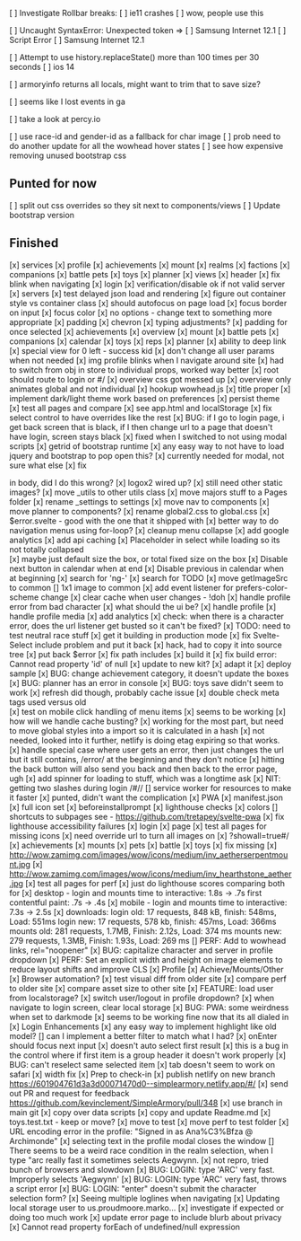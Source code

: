 [ ] Investigate Rollbar breaks:
  [ ] ie11 crashes
    [ ] wow, people use this
  
  [ ] Uncaught SyntaxError: Unexpected token =>
    [ ] Samsung Internet 12.1
  [ ] Script Error
    [ ] Samsung Internet 12.1
  
  [ ] Attempt to use history.replaceState() more than 100 times per 30 seconds
    [ ] ios 14

[ ] armoryinfo returns all locals, might want to trim that to save size?

[ ] seems like I lost events in ga

[ ] take a look at percy.io

[ ] use race-id and gender-id as a fallback for char image
[ ] prob need to do another update for all the wowhead hover states
[ ] see how expensive removing unused bootstrap css

## Punted for now #######
[ ] split out css overrides so they sit next to components/views
[ ] Update bootstrap version

## Finished #######
[x] services
  [x] profile
  [x] achievements
  [x] mount
  [x] realms
  [x] factions
  [x] companions
  [x] battle pets
  [x] toys
  [x] planner
[x] views
  [x] header
    [x] fix blink when navigating
  [x] login
    [x] verification/disable ok if not valid server
    [x] servers
      [x] test delayed json load and rendering
      [x] figure out container style vs container class
      [x] should autofocus on page load
      [x] focus border on input
      [x] focus color
      [x] no options - change text to something more appropriate
      [x] padding
      [x] chevron
      [x] typing adjustments?
      [x] padding for once selected
  [x] achievements
  [x] overview
  [x] mount
  [x] battle pets
  [x] companions
  [x] calendar
  [x] toys
  [x] reps
  [x] planner
    [x] ability to deep link
    [x] special view for 0 left - success kid
[x] don't change all user params when not needed
  [x] img profile blinks when I navigate around site
  [x] had to switch from obj in store to individual props, worked way better
[x] root should route to login or #/
[x] overview css got messed up
[x] overview only animates global and not individual
[x] hookup wowhead.js
[x] title proper
[x] implement dark/light theme work based on preferences
  [x] persist theme
  [x] test all pages and compare
  [x] see app.html and localStorage
  [x] fix select control to have overrides like the rest
[x] BUG: if I go to login page, i get back screen that is black, if I then
    change url to a page that doesn't have login, screen stays black
    [x] fixed when I switched to not using modal scripts
[x] getrid of bootstrap runtime
  [x] any easy way to not have to load jquery and bootstrap to pop open this?
  [x] currently needed for modal, not sure what else
[x] fix <main></main> in body, did I do this wrong?
[x] logox2 wired up?
[x] still need other static images?
[x] move _utils to other utils class
[x] move majors stuff to a Pages folder
[x] rename _settings to settings
[x] move nav to components
[x] move planner to components?
[x] rename global2.css to global.css
[x] $error.svelte - good with the one that it shipped with
[x] better way to do navigation menus using for-loop?
[x] cleanup menu collapse
[x] add google analytics
[x] add api caching
[x] Placeholder in select while loading so its not totally collapsed  
  [x] maybe just default size the box, or total fixed size on the box
[x] Disable next button in calendar when at end
[x] Disable previous in calendar when at beginning
[x] search for 'ng-'
[x] search for TODO
[x] move getImageSrc to common
[\] 1x1 image to common
[x] add event listener for prefers-color-scheme change
[x] clear cache when user changes - !doh
[x] handle profile error from bad character
  [x] what should the ui be?
  [x] handle profile
  [x] handle profile media
  [x] add analytics
[x] check: when there is a character error, does the url listener get busted so it can't be fixed?
[x] TODO: need to test neutral race stuff
[x] get it building in production mode
  [x] fix Svelte-Select include problem and put it back
    [x] hack, had to copy it into source tree
  [x] put back $error
  [x] fix path includes
  [x] build it
    [x] fix build error: Cannot read property 'id' of null
  [x] update to new kit?
  [x] adapt it
  [x] deploy sample
[x] BUG: change achievement category, it doesn't update the boxes
[x] BUG: planner has an error in console
[x] BUG: toys save didn't seem to work
  [x] refresh did though, probably cache issue
[x] double check meta tags used versus old  
[x] test on mobile click handling of menu items
  [x] seems to be working
[x] how will we handle cache busting?
  [x] working for the most part, but need to move global styles
      into a import so it is calculated in a hash
  [x] not needed, looked into it further, netlify is doing etag expiring
      so that works.  
[x] handle special case where user gets an error, then just changes the url
    but it still contains, /error/ at the beginning and they don't notice
[x] hitting the back button will also send you back and then back to the error page, ugh
[x] add spinner for loading to stuff, which was a longtime ask
[x] NIT: getting two slashes during login /#//
[\] service worker for resources to make it faster
  [x] punted, didn't want the complication
[x] PWA
  [x] manifest.json
  [x] full icon set
  [x] beforeinstallprompt
  [x] lighthouse checks
  [x] colors
  [\] shortcuts to subpages
  see - https://github.com/tretapey/svelte-pwa
[x] fix lighthouse accessibility failures 
  [x] login
  [x] page
[x] test all pages for missing icons
  [x] need override url to turn all images on
    [x] ?showall=true#/
  [x] achievements
  [x] mounts
  [x] pets
  [x] battle
  [x] toys
  [x] fix missing
    [x] http://wow.zamimg.com/images/wow/icons/medium/inv_aetherserpentmount.jpg
    [x] http://wow.zamimg.com/images/wow/icons/medium/inv_hearthstone_aether.jpg
[x] test all pages for perf
  [x] just do lighthouse scores comparing both for 
    [x] desktop - login and mounts
      time to interactive: 1.8s -> .7s
      first contentful paint: .7s -> .4s
    [x] mobile - login and mounts
      time to interactive: 7.3s -> 2.5s
  [x] downloads:
    login old: 17 requests, 848 kB, finish: 548ms, Load: 551ms
    login new: 17 requests, 578 kb, finish: 457ms, Load: 366ms
    mounts old: 281 requests, 1.7MB, Finish: 2.12s, Load: 374 ms
    mounts new: 279 requests, 1.3MB, Finish: 1.93s, Load: 269 ms
[\] PERF: Add to wowhead links, rel="noopener"
[x] BUG: capitalize character and server in profile dropdown
[x] PERF: Set an explicit width and height on image elements to reduce layout shifts and improve CLS
  [x] Profile
  [x] Achieve/Mounts/Other
[x] Browser automation?
    [x] test visual diff from older site
    [x] compare perf to older site
    [x] compare asset size to other site
[x] FEATURE: load user from localstorage?
  [x] switch user/logout in profile dropdown?
  [x] when navigate to login screen, clear local storage
[x] BUG: PWA: some weirdness when set to darkmode
  [x] seems to be working fine now that its all dialed in
[x] Login Enhancements
  [x] any easy way to implement highlight like old model?
  [\] can I implement a better filter to match what I had?
  [x] onEnter should focus next input
  [x] doesn't auto select first result
    [x] this is a bug in the control where if first item is a group header it doesn't work properly
  [x] BUG: can't reselect same selected item
  [x] tab doesn't seem to work on safari
  [x] width fix
[x] Prep to check-in
  [x] publish netlify on new branch
    https://601904761d3a3d00071470d0--simplearmory.netlify.app/#/
  [x] send out PR and request for feedback
    https://github.com/kevinclement/SimpleArmory/pull/348
  [x] use branch in main git
  [x] copy over data scripts
  [x] copy and update Readme.md
  [x] toys.test.txt - keep or move?
    [x] move to test
  [x] move perf to test folder
[x] URL encoding error in the profile: "Signed in as Ana%C3%Bfza @ Archimonde"
[x] selecting text in the profile modal closes the window
[\] There seems to be a weird race condition in the realm selection, when I type "arc really fast it sometimes selects Aegwynn.
  [x] not repro, tried bunch of browsers and slowdown
[x] BUG: LOGIN: type 'ARC<ENTER><TAB>' very fast.  Improperly selects 'Aegwynn'
[x] BUG: LOGIN: type 'ARC<TAB><ENTER>' very fast, throws a script error
[x] BUG: LOGIN: "enter" doesn't submit the character selection form?
[x] Seeing multiple loglines when navigating
   [x] Updating local storage user to us.proudmoore.marko...
   [x] investigate if expected or doing too much work
[x] update error page to include blurb about privacy
[x] Cannot read property forEach of undefined/null expression